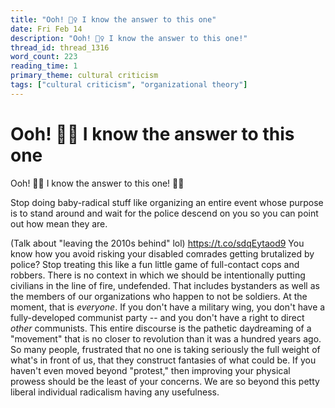 ```yaml
---
title: "Ooh! 🙋‍♀️ I know the answer to this one"
date: Fri Feb 14
description: "Ooh! 🙋‍♀️ I know the answer to this one!"
thread_id: thread_1316
word_count: 223
reading_time: 1
primary_theme: cultural criticism
tags: ["cultural criticism", "organizational theory"]
---
```


# Ooh! 🙋‍♀️ I know the answer to this one

Ooh! 🙋‍♀️ I know the answer to this one! 🙋‍♀️

Stop doing baby-radical stuff like organizing an entire event whose purpose is to stand around and wait for the police descend on you so you can point out how mean they are.

(Talk about "leaving the 2010s behind" lol) https://t.co/sdqEytaod9 You know how you avoid risking your disabled comrades getting brutalized by police? Stop treating this like a fun little game of full-contact cops and robbers. There is no context in which we should be intentionally putting civilians in the line of fire, undefended. That includes bystanders as well as the members of our organizations who happen to not be soldiers. At the moment, that is *everyone*. If you don't have a military wing, you don't have a fully-developed communist party -- and you don't have a right to direct *other* communists. This entire discourse is the pathetic daydreaming of a "movement" that is no closer to revolution than it was a hundred years ago. So many people, frustrated that no one is taking seriously the full weight of what's in front of us, that they construct fantasies of what could be. If you haven't even moved beyond "protest," then improving your physical prowess should be the least of your concerns. We are so beyond this petty liberal individual radicalism having any usefulness.